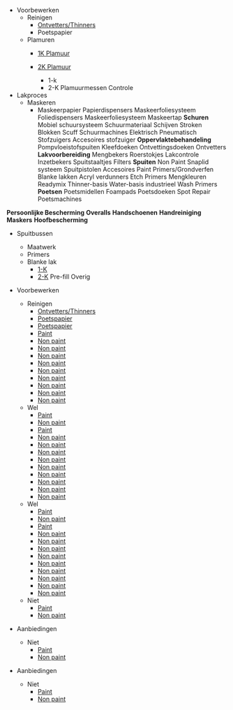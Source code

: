 - Voorbewerken
    - Reinigen
        - [Ontvetters/Thinners](#$filter=thinner||ontvetter)
        - Poetspapier
    - Plamuren
        - [1K Plamuur](#$filter=plamuur+1k)
        - [2K Plamuur](#$filter=plamuur+2k)

            - 1-k
            - 2-K
          Plamuurmessen
          Controle
- Lakproces
    - Maskeren
        - Maskeerpapier
        Papierdispensers
        Maskeerfoliesysteem
        Foliedispensers
        Maskeerfoliesysteem
        Maskeertap
    **Schuren**
        Mobiel schuursysteem
        Schuurmateriaal
          Schijven
          Stroken
          Blokken
          Scuff
        Schuurmachines
          Elektrisch
          Pneumatisch
        Stofzuigers
        Accesoires stofzuiger
    **Oppervlaktebehandeling**
        Pompvloeistofspuiten
        Kleefdoeken
        Ontvettingsdoeken
        Ontvetters
    **Lakvoorbereiding**
        Mengbekers
        Roerstokjes
        Lakcontrole
        Inzetbekers
        Spuitstaaltjes
        Filters
    **Spuiten**
        Non Paint
          Snaplid systeem
          Spuitpistolen
          Accesoires
        Paint
          Primers/Grondverfen
          Blanke lakken
          Acryl verdunners
          Etch Primers
          Mengkleuren
              Readymix
              Thinner-basis
              Water-basis
              industrieel
          Wash Primers              
    **Poetsen**
        Poetsmidellen
        Foampads
        Poetsdoeken
        Spot Repair
        Poetsmachines

**Persoonlijke Bescherming**
    **Overalls**
    **Handschoenen**
    **Handreiniging**
    **Maskers**
    **Hoofbescherming**

- Spuitbussen
    - Maatwerk
    - Primers
    - Blanke lak
        - [1-K](#$filter=1k+lak)
        - [2-K](#$filter=2k+lak)
    Pre-fill
    Overig



- Voorbewerken
    - Reinigen
        - [Ontvetters/Thinners](#$search=lakken)
        - [Poetspapier](#search=Poetspapier)
        - [Poetspapier](/page/Non-paint)
        - [Paint](/page/Paint)
        - [Non paint](/page/Non-paint)
        - [Non paint](/page/Non-paint)
        - [Non paint](/page/Non-paint)
        - [Non paint](/page/Non-paint)
        - [Non paint](/page/Non-paint)
        - [Non paint](/page/Non-paint)
        - [Non paint](/page/Non-paint)
        - [Non paint](/page/Non-paint)
        - [Non paint](/page/Non-paint)
    - Wel
        - [Paint](/page/Paint)
        - [Non paint](/page/Non-paint)
        - [Paint](/page/Paint)
        - [Non paint](/page/Non-paint)
        - [Non paint](/page/Non-paint)
        - [Non paint](/page/Non-paint)
        - [Non paint](/page/Non-paint)
        - [Non paint](/page/Non-paint)
        - [Non paint](/page/Non-paint)
        - [Non paint](/page/Non-paint)
        - [Non paint](/page/Non-paint)
        - [Non paint](/page/Non-paint)
    - Wel
        - [Paint](/page/Paint)
        - [Non paint](/page/Non-paint)
        - [Paint](/page/Paint)
        - [Non paint](/page/Non-paint)
        - [Non paint](/page/Non-paint)
        - [Non paint](/page/Non-paint)
        - [Non paint](/page/Non-paint)
        - [Non paint](/page/Non-paint)
        - [Non paint](/page/Non-paint)
        - [Non paint](/page/Non-paint)
        - [Non paint](/page/Non-paint)
        - [Non paint](/page/Non-paint)
    - Niet
        - [Paint](/page/Paint)
        - [Non paint](/page/Non-paint)
- Aanbiedingen
    - Niet
        - [Paint](/page/Paint)
        - [Non paint](/page/Non-paint)
- Aanbiedingen
    - Niet
        - [Paint](/page/Paint)
        - [Non paint](/page/Non-paint)
